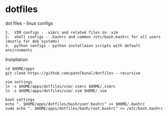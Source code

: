 dotfiles
========

dot files - linux configs

	1.	VIM configs - .vimrc and related files in .vim
	2.	shell configs - .bashrc and common /etc/bash.bashrc for all users (mostly for deb systems)
	3.	python configs - python installaion scripts with default environments

Installation

	cd $HOME/apps
	git clone https://github.com/patelkunal/dotfiles --recursive

	vim settings
	ln -s $HOME/apps/dotfiles/vim/.vimrc $HOME/.vimrc
	ln -s $HOME/apps/dotfiles/vim/.vim $HOME/.vim

	bash settings
	echo ". $HOME/apps/dotfiles/bash/user.bashrc" >> $HOME/.bashrc
	sudo echo ". $HOME/apps/dotfiles/bash/root.bashrc" >> /etc/bash.bashrc 
